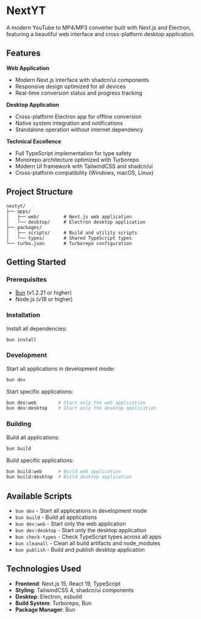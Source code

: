# NextYT

A modern YouTube to MP4/MP3 converter built with Next.js and Electron, featuring a beautiful web interface and cross-platform desktop application.

## Features

**Web Application**

- Modern Next.js interface with shadcn/ui components
- Responsive design optimized for all devices
- Real-time conversion status and progress tracking

**Desktop Application**

- Cross-platform Electron app for offline conversion
- Native system integration and notifications
- Standalone operation without internet dependency

**Technical Excellence**

- Full TypeScript implementation for type safety
- Monorepo architecture optimized with Turborepo
- Modern UI framework with TailwindCSS and shadcn/ui
- Cross-platform compatibility (Windows, macOS, Linux)

## Project Structure

```
nextyt/
├── apps/
│   ├── web/         # Next.js web application
│   └── desktop/     # Electron desktop application
├── packages/
│   ├── scripts/     # Build and utility scripts
│   └── types/       # Shared TypeScript types
└── turbo.json       # Turborepo configuration
```

## Getting Started

### Prerequisites

- [Bun](https://bun.sh/) (v1.2.21 or higher)
- Node.js (v18 or higher)

### Installation

Install all dependencies:

```bash
bun install
```

### Development

Start all applications in development mode:

```bash
bun dev
```

Start specific applications:

```bash
bun dev:web        # Start only the web application
bun dev:desktop    # Start only the desktop application
```

### Building

Build all applications:

```bash
bun build
```

Build specific applications:

```bash
bun build:web      # Build web application
bun build:desktop  # Build desktop application
```

## Available Scripts

- `bun dev` - Start all applications in development mode
- `bun build` - Build all applications
- `bun dev:web` - Start only the web application
- `bun dev:desktop` - Start only the desktop application
- `bun check-types` - Check TypeScript types across all apps
- `bun cleanall` - Clean all build artifacts and node_modules
- `bun publish` - Build and publish desktop application

## Technologies Used

- **Frontend**: Next.js 15, React 19, TypeScript
- **Styling**: TailwindCSS 4, shadcn/ui components
- **Desktop**: Electron, esbuild
- **Build System**: Turborepo, Bun
- **Package Manager**: Bun

